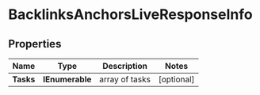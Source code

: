 # BacklinksAnchorsLiveResponseInfo


## Properties

| Name | Type | Description | Notes |
|------------ | ------------- | ------------- | -------------|
**Tasks** | **IEnumerable<BacklinksAnchorsLiveTaskInfo>** | array of tasks |[optional]|